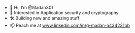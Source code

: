 - 👋 Hi, I’m @Madan301
- 👀 Interested in Application security and cryptography
- 🛠️ Building new and amazing stuff
- 📫 Reach me at www.linkedin.com/in/g-madan-a434231bb

<!---
Madan301/Madan301 is a ✨ special ✨ repository because its `README.md` (this file) appears on your GitHub profile.
You can click the Preview link to take a look at your changes.
--->
